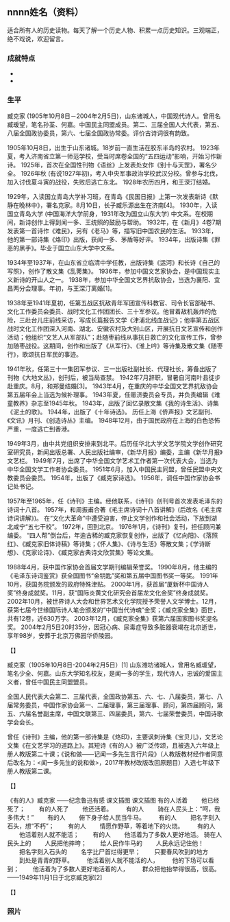 ## nnnn姓名（资料）

适合所有人的历史读物。每天了解一个历史人物、积累一点历史知识。三观端正，绝不戏说，欢迎留言。  

### 成就特点

- ​
- ​


### 生平

臧克家 (1905年10月8日－2004年2月5日)，山东诸城人，中国现代诗人。曾用名臧瑗望，笔名孙荃、何嘉。中国民主同盟成员。第二、三届全国人大代表，第五、八届全国政协委员，第六、七届全国政协常委。评价古诗词很有韵致。



1905年10月8日，出生于山东诸城。18岁前一直生活在胶东半岛的农村。
1923年夏，考入济南省立第一师范学校，受当时席卷全国的“五四运动”影响，开始习作新诗。
1925年，首次在全国性刊物《语丝》上发表处女作《别十与天罡》，署名少全。
1926年秋 (有说1927年初)，考入中央军事政治学校武汉分校。曾参与北伐，加入讨伐夏斗寅的战役，失败后逃亡东北。
1928年农历四月，和王深汀结婚。

1929年，入读国立青岛大学补习班，在青岛《民国日报》上第一次发表新诗《默静在晚林中》，署名克家。8月10日，长子臧乐源出生在济南[4]。
1930年，入读国立青岛大学 (中国海洋大学前身，1931年改为国立山东大学) 中文系。在校期间，新诗创作上得到闻一多、王统照的鼓励与帮助。
1932年，在《新月》4卷7期发表第一首诗作《难民》，另有《老马》等，描写旧中国农民的生活。
1933年，他的第一部诗集《烙印》出版，获闻一多、茅盾等好评。
1934年，出版诗集《罪恶的黑手》。毕业于国立山东大学中文系。

1934年至1937年，在山东省立临清中学任教，出版诗集《运河》和长诗《自己的写照》，创作了散文集《乱莠集》。
1936年，参加中国文艺家协会，是中国现实主义新诗的开山人之一。
1938年，参加中华全国文艺界抗敌协会，当选为襄阳、宜昌两分会理事。年初，与王深汀离婚[1]。

1938年至1941年夏初，任第五战区抗敌青年军团宣传科教官、司令长官部秘书、文化工作委员会委员、战时文化工作团团长、三十军参议。他冒着敌机轰炸的危险，三赴台儿庄前线采访，写成长篇报告文学《津浦北线血战记》；他率第五战区战时文化工作团深入河南、湖北、安徽农村及大别山区，开展抗日文艺宣传和创作活动；他组织“文艺人从军部队”；赴随枣前线从事抗日救亡的文化宣传工作，曾参加随枣战役。这期间，创作和出版了《从军行》、《淮上吟》等诗集及散文集《随枣行》，歌颂抗日军民的事迹。

1941年秋，任第三十一集团军参议、三一出版社副社长、代理社长，筹备出版了刊物《大地文丛》，创刊后，被当局查禁。
1942年7月辞职，冒暑自河南叶县徒步赴重庆。8月，和郑曼结婚[3]。
1943年4月，在重庆的中华全国文艺界抗敌协会第五届年会上当选为候补理事。
1943年夏，任赈济委员会专员，并负责编辑《难童教养》杂志至1945年秋。
1943年，出版了回忆录散文集《我的诗生活》、诗集《泥土的歌》。
1944年，出版了《十年诗选》。
历任上海《侨声报》文艺副刊、《文讯》月刊、《创造诗丛》主编。
1948年12月，由于国民政府在上海的白色恐怖严重，一度逃亡到香港。

1949年3月，由中共党组织安排来到北平。后历任华北大学文艺学院文学创作研究室研究员，新闻出版总署、人民出版社编审，《新华月报》编委，主编《新华月报》文艺栏。
1949年7月，出席了中华全国文学艺术工作者第一次代表大会，当选为中华全国文学工作者协会委员。
1951年6月，加入中国民主同盟，曾任民盟中央文教委员会委员。
1954年，出版了《臧克家诗选》。
1956年，调任中国作家协会书记处书记。

1957年至1965年，任《诗刊》主编。经他联系，《诗刊》创刊号首次发表毛泽东的诗词十八首。
1957年，和周振甫合著《毛主席诗词十八首讲解》(后改名《毛主席诗词讲解》)。
在“文化大革命”中遭受迫害，停止文学创作和社会活动，下放到湖北咸宁“五七干校”。
1972年，回到北京。
1976年1月，《诗刊》复刊，担任顾问兼编委。
“四人帮”倒台后，年逾古稀的臧克家恢复创作，出版了《忆向阳》、《落照红》、《臧克家旧体诗稿》等诗集；《怀人集》、《诗与生活》等散文集；《学诗断想》、《克家论诗》、《臧克家古典诗文欣赏集》等论文集。

1988年4月，获中国作家协会首届文学期刊编辑荣誉奖。
1990年8月，他主编的《毛泽东诗词鉴赏》获全国图书“金钥匙”奖和第五届中国图书奖一等奖。
1991年10月，获国务院颁发的政府特殊津贴。
2000年1月，获首届“厦新杯中国诗人奖”终身成就奖。11月，获“国际炎黄文化研究会首届龙文化金奖”终身成就奖。
2002年10月，被世界诗人大会和世界艺术文化学院授予荣誉人文学博士。12月，获第七届今世缘国际诗人笔会颁发的“中国当代诗魂”金奖；《臧克家全集》面世，共有12卷，近630万字。
2003年12月，《臧克家全集》获第六届国家图书奖提名奖。
2004年2月5日20时35分，因冠心病、尿毒症导致多脏器衰竭在北京逝世，享年98岁，安葬于北京万佛园华侨陵园。



【】

臧克家（1905年10月8日-2004年2月5日）[1]  山东潍坊诸城人，曾用名臧瑗望，笔名少全、何嘉。山东大学知名校友，是闻一多的学生，现代诗人，忠诚的爱国主义者，曾任中国民主同盟盟员。

全国人民代表大会第二、三届代表，全国政协第五、六、七、八届委员，第七、八届常务委员，中国作家协会第一、二届理事，第三届理事、顾问，第四届顾问，第五、六届名誉副主席，中国文联第三、四届委员，第六、七届荣誉委员，中国诗歌学会会长。

曾任《诗刊》主编，他的第一部诗集是《烙印》，主要讽刺诗集《宝贝儿》，文艺论文集《在文艺学习的道路上》。其短诗《有的人》被广泛传颂，且被选入六年级上册人教版第二十课；《说和做——记闻一多先生言行片段》（人教版教材经作者同意后改名为：<闻一多先生的说和做>，2017年教材改版改回原题目）入选七年级下册人教版第二课。



【】

《有的人》臧克家
——纪念鲁迅有感
课文插图
课文插图
有的人活着
　　他已经死了；
　　有的人死了
　　他还活着。
　　有的人
　　骑在人民头上：“呵，我多伟大！”
　　有的人
　　俯下身子给人民当牛马。
　　有的人
　　把名字刻入石头，想“不朽”；
　　有的人
　　情愿作野草，等着地下的火烧。
　　有的人
　　他活着别人就不能活；
　　有的人
　　他活着为了多数人更好地活。
骑在人民头上的
　　人民把他摔垮；
　　给人民作牛马的
　　人民永远记住他！
　　把名字刻入石头的
　　名字比尸首烂得更早；
　　只要春风吹到的地方
　　到处是青青的野草。
　　他活着别人就不能活的人，
　　他的下场可以看到；
　　他活着为了多数人更好地活着的人，
　　群众把他抬举得很高，很高。
——1949年11月1日于北京臧克家[2] 

【】

### 照片

